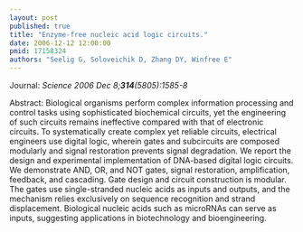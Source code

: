 ```yaml
---
layout: post
published: true
title: "Enzyme-free nucleic acid logic circuits."
date: 2006-12-12 12:00:00
pmid: 17158324
authors: "Seelig G, Soloveichik D, Zhang DY, Winfree E"
---
```


Journal: *Science 2006 Dec 8;**314**(5805):1585-8*

Abstract: Biological organisms perform complex information processing and control tasks using sophisticated biochemical circuits, yet the engineering of such circuits remains ineffective compared with that of electronic circuits. To systematically create complex yet reliable circuits, electrical engineers use digital logic, wherein gates and subcircuits are composed modularly and signal restoration prevents signal degradation. We report the design and experimental implementation of DNA-based digital logic circuits. We demonstrate AND, OR, and NOT gates, signal restoration, amplification, feedback, and cascading. Gate design and circuit construction is modular. The gates use single-stranded nucleic acids as inputs and outputs, and the mechanism relies exclusively on sequence recognition and strand displacement. Biological nucleic acids such as microRNAs can serve as inputs, suggesting applications in biotechnology and bioengineering.

